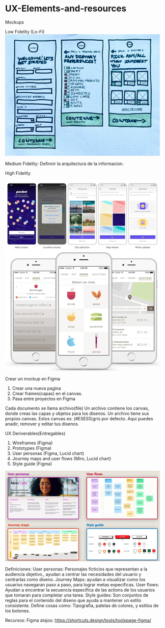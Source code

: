 # UX-Elements-and-resources

Mockups

Low Fidelity (Lo-Fi)
![mockups](./imag/wireframe.png)

Medium Fidelity: Definnir la arquitectura de la informacion.


High Fidelity

![mockups](./imag/mockup1.png)
![mockups](./imag/mockup2.png)

Crear un mockup en Figma
1. Crear una nueva pagina
2. Crear frames(capas) en el canvas.
3. Pasa entre proyectos en Figma

Cada documento se llama archivo(file)
Un archivo contiene los canvas, donde creas las capas y objetos para los disenos.
Un archivo tiene sus propios canvas. Estos canvas es: (#ESES5)gris por defecto. Aqui puedes anadir, remover y editar tus disenos.

UX Deriverables(Entregables)
1. Wireframes (Figma)
2. Prototypes (Figma)
3. User personas
   (Figma, Lucid chart)
5. Journey maps and user flows
   (Miro, Lucid chart)
6. Style guide (Figma)

![deriverables](./imag/deriverables.png)

Definiciones:
User personas: Personajes ficticios que representan a la audiencia objetivo., ayudan a centrar las necesidades del usuario y centrarlas como diseno.
Journey Maps: ayudan a visualizar como los usuarios navegaran paso a paso, para lograr metas especificas.
User flows: Ayudan a encontrar la secuencia especifica de las actions de los usuarios que tomaran para completar una tarea.
Style guides: Son conjuntos de reglas para el contenido del diseno que ayuda a mantener un estilo consistente. Define cosas como: Tipografia, paletas de colores, y estilos de los botones.

Recursos:
Figma atajos: https://shortcuts.design/tools/toolspage-figma/ 

